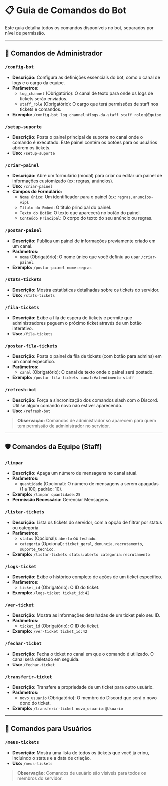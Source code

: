 # 📋 Guia de Comandos do Bot

Este guia detalha todos os comandos disponíveis no bot, separados por nível de permissão.

---

## 👑 Comandos de Administrador

### `/config-bot`
- **Descrição:** Configura as definições essenciais do bot, como o canal de logs e o cargo da equipe.
- **Parâmetros:**
  - `log_channel` (Obrigatório): O canal de texto para onde os logs de tickets serão enviados.
  - `staff_role` (Obrigatório): O cargo que terá permissões de staff nos tickets e comandos.
- **Exemplo:** `/config-bot log_channel:#logs-da-staff staff_role:@Equipe`

### `/setup-suporte`
- **Descrição:** Posta o painel principal de suporte no canal onde o comando é executado. Este painel contém os botões para os usuários abrirem os tickets.
- **Uso:** `/setup-suporte`

### `/criar-painel`
- **Descrição:** Abre um formulário (modal) para criar ou editar um painel de informações customizado (ex: regras, anúncios).
- **Uso:** `/criar-painel`
- **Campos do Formulário:**
  - `Nome único`: Um identificador para o painel (ex: `regras`, `anuncios-vip`).
  - `Título do Embed`: O título principal do painel.
  - `Texto do Botão`: O texto que aparecerá no botão do painel.
  - `Conteúdo Principal`: O corpo do texto do seu anúncio ou regras.

### `/postar-painel`
- **Descrição:** Publica um painel de informações previamente criado em um canal.
- **Parâmetros:**
  - `nome` (Obrigatório): O nome único que você definiu ao usar `/criar-painel`.
- **Exemplo:** `/postar-painel nome:regras`

### `/stats-tickets`
- **Descrição:** Mostra estatísticas detalhadas sobre os tickets do servidor.
- **Uso:** `/stats-tickets`

### `/fila-tickets`
- **Descrição:** Exibe a fila de espera de tickets e permite que administradores peguem o próximo ticket através de um botão interativo.
- **Uso:** `/fila-tickets`

### `/postar-fila-tickets`
- **Descrição:** Posta o painel da fila de tickets (com botão para admins) em um canal específico.
- **Parâmetros:**
  - `canal` (Obrigatório): O canal de texto onde o painel será postado.
- **Exemplo:** `/postar-fila-tickets canal:#atendimento-staff`

### `/refresh-bot`
- **Descrição:** Força a sincronização dos comandos slash com o Discord. Útil se algum comando novo não estiver aparecendo.
- **Uso:** `/refresh-bot`

> **Observação:** Comandos de administrador só aparecem para quem tem permissão de administrador no servidor.

---

## 🛡️ Comandos da Equipe (Staff)

### `/limpar`
- **Descrição:** Apaga um número de mensagens no canal atual.
- **Parâmetros:**
  - `quantidade` (Opcional): O número de mensagens a serem apagadas (1 a 100, padrão: 10).
- **Exemplo:** `/limpar quantidade:25`
- **Permissão Necessária:** Gerenciar Mensagens.

### `/listar-tickets`
- **Descrição:** Lista os tickets do servidor, com a opção de filtrar por status ou categoria.
- **Parâmetros:**
  - `status` (Opcional): `aberto` ou `fechado`.
  - `categoria` (Opcional): `ticket_geral`, `denuncia`, `recrutamento`, `suporte_tecnico`.
- **Exemplo:** `/listar-tickets status:aberto categoria:recrutamento`

### `/logs-ticket`
- **Descrição:** Exibe o histórico completo de ações de um ticket específico.
- **Parâmetros:**
  - `ticket_id` (Obrigatório): O ID do ticket.
- **Exemplo:** `/logs-ticket ticket_id:42`

### `/ver-ticket`
- **Descrição:** Mostra as informações detalhadas de um ticket pelo seu ID.
- **Parâmetros:**
  - `ticket_id` (Obrigatório): O ID do ticket.
- **Exemplo:** `/ver-ticket ticket_id:42`

### `/fechar-ticket`
- **Descrição:** Fecha o ticket no canal em que o comando é utilizado. O canal será deletado em seguida.
- **Uso:** `/fechar-ticket`

### `/transferir-ticket`
- **Descrição:** Transfere a propriedade de um ticket para outro usuário.
- **Parâmetros:**
  - `novo_usuario` (Obrigatório): O membro do Discord que será o novo dono do ticket.
- **Exemplo:** `/transferir-ticket novo_usuario:@Usuario`

---

## 👤 Comandos para Usuários

### `/meus-tickets`
- **Descrição:** Mostra uma lista de todos os tickets que você já criou, incluindo o status e a data de criação.
- **Uso:** `/meus-tickets`

> **Observação:** Comandos de usuário são visíveis para todos os membros do servidor.
